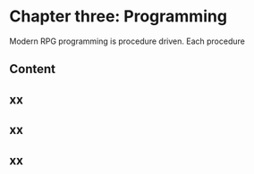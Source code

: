 # Chapter three: Programming

Modern RPG programming is procedure driven. Each procedure 

## Content


## xx


## xx


## xx



